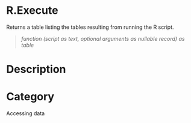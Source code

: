 ﻿# R.Execute
Returns a table listing the tables resulting from running the R script.
> _function (script as text, optional arguments as nullable record) as table_
# Description 

# Category 
Accessing data
